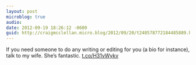 ```yaml
---
layout: post
microblog: true
audio: 
date: 2012-09-19 18:26:12 -0600
guid: http://craigmcclellan.micro.blog/2012/09/20/t248578772184485889.html
---
```

If you need someone to do any writing or editing for you (a bio for instance), talk to my wife. She’s fantastic. [t.co/H31vWykv](http://t.co/H31vWykv)
